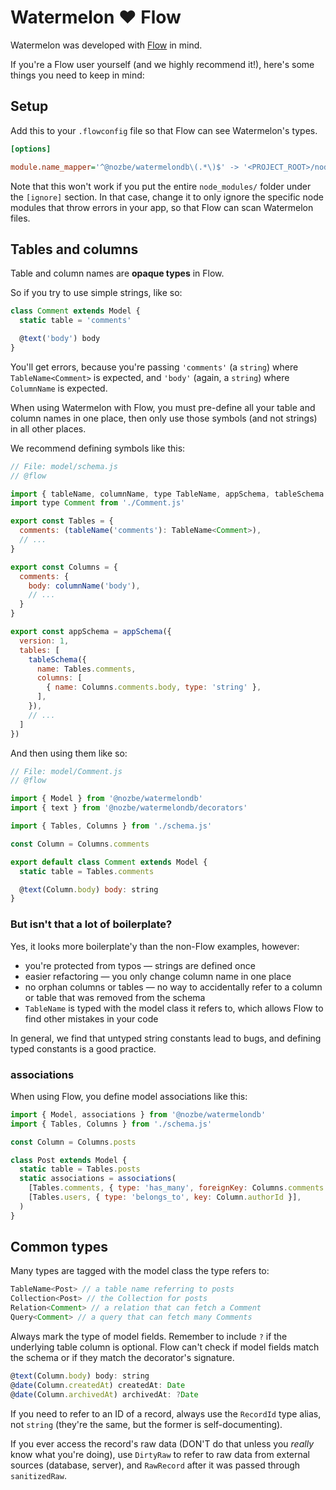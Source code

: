 # Watermelon ❤️ Flow

Watermelon was developed with [Flow](https://flow.org) in mind.

If you're a Flow user yourself (and we highly recommend it!), here's some things you need to keep in mind:

## Setup

Add this to your `.flowconfig` file so that Flow can see Watermelon's types.

```ini
[options]

module.name_mapper='^@nozbe/watermelondb\(.*\)$' -> '<PROJECT_ROOT>/node_modules/@nozbe/watermelondb/src\1'
```

Note that this won't work if you put the entire `node_modules/` folder under the `[ignore]` section. In that case, change it to only ignore the specific node modules that throw errors in your app, so that Flow can scan Watermelon files.

## Tables and columns

Table and column names are **opaque types** in Flow.

So if you try to use simple strings, like so:

```js
class Comment extends Model {
  static table = 'comments'

  @text('body') body
}
```

You'll get errors, because you're passing `'comments'` (a `string`) where `TableName<Comment>` is expected, and `'body'` (again, a `string`) where `ColumnName` is expected.

When using Watermelon with Flow, you must pre-define all your table and column names in one place, then only use those symbols (and not strings) in all other places.

We recommend defining symbols like this:

```js
// File: model/schema.js
// @flow

import { tableName, columnName, type TableName, appSchema, tableSchema } from '@nozbe/watermelondb'
import type Comment from './Comment.js'

export const Tables = {
  comments: (tableName('comments'): TableName<Comment>),
  // ...
}

export const Columns = {
  comments: {
    body: columnName('body'),
    // ...
  }
}

export const appSchema = appSchema({
  version: 1,
  tables: [
    tableSchema({
      name: Tables.comments,
      columns: [
        { name: Columns.comments.body, type: 'string' },
      ],
    }),
    // ...
  ]
})
```

And then using them like so:

```js
// File: model/Comment.js
// @flow

import { Model } from '@nozbe/watermelondb'
import { text } from '@nozbe/watermelondb/decorators'

import { Tables, Columns } from './schema.js'

const Column = Columns.comments

export default class Comment extends Model {
  static table = Tables.comments

  @text(Column.body) body: string
}
```

### But isn't that a lot of boilerplate?

Yes, it looks more boilerplate'y than the non-Flow examples, however:

- you're protected from typos — strings are defined once
- easier refactoring — you only change column name in one place
- no orphan columns or tables — no way to accidentally refer to a column or table that was removed from the schema
- `TableName` is typed with the model class it refers to, which allows Flow to find other mistakes in your code

In general, we find that untyped string constants lead to bugs, and defining typed constants is a good practice.

### associations

When using Flow, you define model associations like this:

```js
import { Model, associations } from '@nozbe/watermelondb'
import { Tables, Columns } from './schema.js'

const Column = Columns.posts

class Post extends Model {
  static table = Tables.posts
  static associations = associations(
    [Tables.comments, { type: 'has_many', foreignKey: Columns.comments.postId }],
    [Tables.users, { type: 'belongs_to', key: Column.authorId }],
  )
}
```

## Common types

Many types are tagged with the model class the type refers to:

```js
TableName<Post> // a table name referring to posts
Collection<Post> // the Collection for posts
Relation<Comment> // a relation that can fetch a Comment
Query<Comment> // a query that can fetch many Comments
```

Always mark the type of model fields. Remember to include `?` if the underlying table column is optional. Flow can't check if model fields match the schema or if they match the decorator's signature.

```js
@text(Column.body) body: string
@date(Column.createdAt) createdAt: Date
@date(Column.archivedAt) archivedAt: ?Date
```

If you need to refer to an ID of a record, always use the `RecordId` type alias, not `string` (they're the same, but the former is self-documenting).

If you ever access the record's raw data (DON'T do that unless you *really* know what you're doing), use `DirtyRaw` to refer to raw data from external sources (database, server), and `RawRecord` after it was passed through `sanitizedRaw`.

